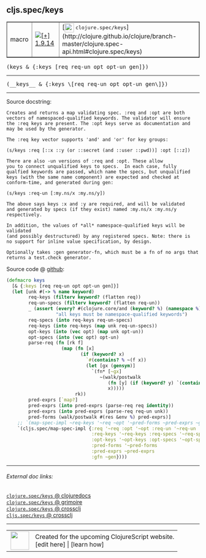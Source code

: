 ## cljs.spec/keys



 <table border="1">
<tr>
<td>macro</td>
<td><a href="https://github.com/cljsinfo/cljs-api-docs/tree/1.9.14"><img valign="middle" alt="[+] 1.9.14" title="Added in 1.9.14" src="https://img.shields.io/badge/+-1.9.14-lightgrey.svg"></a> </td>
<td>
[<img height="24px" valign="middle" src="http://i.imgur.com/1GjPKvB.png"> <samp>clojure.spec/keys</samp>](http://clojure.github.io/clojure/branch-master/clojure.spec-api.html#clojure.spec/keys)
</td>
</tr>
</table>

<samp>(keys & {:keys \[req req-un opt opt-un gen\]})</samp><br>

---

 <samp>
(__keys__ & {:keys \[req req-un opt opt-un gen\]})<br>
</samp>

---





Source docstring:

```
Creates and returns a map validating spec. :req and :opt are both
vectors of namespaced-qualified keywords. The validator will ensure
the :req keys are present. The :opt keys serve as documentation and
may be used by the generator.

The :req key vector supports 'and' and 'or' for key groups:

(s/keys :req [::x ::y (or ::secret (and ::user ::pwd))] :opt [::z])

There are also -un versions of :req and :opt. These allow
you to connect unqualified keys to specs.  In each case, fully
qualfied keywords are passed, which name the specs, but unqualified
keys (with the same name component) are expected and checked at
conform-time, and generated during gen:

(s/keys :req-un [:my.ns/x :my.ns/y])

The above says keys :x and :y are required, and will be validated
and generated by specs (if they exist) named :my.ns/x :my.ns/y
respectively.

In addition, the values of *all* namespace-qualified keys will be validated
(and possibly destructured) by any registered specs. Note: there is
no support for inline value specification, by design.

Optionally takes :gen generator-fn, which must be a fn of no args that
returns a test.check generator.
```


Source code @ [github]():

```clj
(defmacro keys
  [& {:keys [req req-un opt opt-un gen]}]
  (let [unk #(-> % name keyword)
        req-keys (filterv keyword? (flatten req))
        req-un-specs (filterv keyword? (flatten req-un))
        _ (assert (every? #(clojure.core/and (keyword? %) (namespace %)) (concat req-keys req-un-specs opt opt-un))
                  "all keys must be namespace-qualified keywords")
        req-specs (into req-keys req-un-specs)
        req-keys (into req-keys (map unk req-un-specs))
        opt-keys (into (vec opt) (map unk opt-un))
        opt-specs (into (vec opt) opt-un)
        parse-req (fn [rk f]
                    (map (fn [x]
                           (if (keyword? x)
                             `#(contains? % ~(f x))
                             (let [gx (gensym)]
                               `(fn* [~gx]
                                  ~(walk/postwalk
                                     (fn [y] (if (keyword? y) `(contains? ~gx ~(f y)) y))
                                     x)))))
                         rk))
        pred-exprs [`map?]
        pred-exprs (into pred-exprs (parse-req req identity))
        pred-exprs (into pred-exprs (parse-req req-un unk))
        pred-forms (walk/postwalk #(res &env %) pred-exprs)]
    ;; `(map-spec-impl ~req-keys '~req ~opt '~pred-forms ~pred-exprs ~gen)
    `(cljs.spec/map-spec-impl {:req '~req :opt '~opt :req-un '~req-un :opt-un '~opt-un
                               :req-keys '~req-keys :req-specs '~req-specs
                               :opt-keys '~opt-keys :opt-specs '~opt-specs
                               :pred-forms '~pred-forms
                               :pred-exprs ~pred-exprs
                               :gfn ~gen})))
```

<!--
Repo - tag - source tree - lines:

 <pre>

</pre>

-->

---



###### External doc links:

[`clojure.spec/keys` @ clojuredocs](http://clojuredocs.org/clojure.spec/keys)<br>
[`clojure.spec/keys` @ grimoire](http://conj.io/store/v1/org.clojure/clojure/1.7.0-beta3/clj/clojure.spec/keys/)<br>
[`clojure.spec/keys` @ crossclj](http://crossclj.info/fun/clojure.spec/keys.html)<br>
[`cljs.spec/keys` @ crossclj](http://crossclj.info/fun/cljs.spec/keys.html)<br>

---

 <table>
<tr><td>
<img valign="middle" align="right" width="48px" src="http://i.imgur.com/Hi20huC.png">
</td><td>
Created for the upcoming ClojureScript website.<br>
[edit here] | [learn how]
</td></tr></table>

[edit here]:https://github.com/cljsinfo/cljs-api-docs/blob/master/cljsdoc/cljs.spec/keys.cljsdoc
[learn how]:https://github.com/cljsinfo/cljs-api-docs/wiki/cljsdoc-files

<!--

This information was too distracting to show to readers, but I'll leave it
commented here since it is helpful to:

- pretty-print the data used to generate this document
- and show how to retrieve that data



The API data for this symbol:

```clj
{:ns "cljs.spec",
 :name "keys",
 :signature ["[& {:keys [req req-un opt opt-un gen]}]"],
 :name-encode "keys",
 :history [["+" "1.9.14"]],
 :type "macro",
 :clj-equiv {:full-name "clojure.spec/keys",
             :url "http://clojure.github.io/clojure/branch-master/clojure.spec-api.html#clojure.spec/keys"},
 :full-name-encode "cljs.spec/keys",
 :source {:code "(defmacro keys\n  [& {:keys [req req-un opt opt-un gen]}]\n  (let [unk #(-> % name keyword)\n        req-keys (filterv keyword? (flatten req))\n        req-un-specs (filterv keyword? (flatten req-un))\n        _ (assert (every? #(clojure.core/and (keyword? %) (namespace %)) (concat req-keys req-un-specs opt opt-un))\n                  \"all keys must be namespace-qualified keywords\")\n        req-specs (into req-keys req-un-specs)\n        req-keys (into req-keys (map unk req-un-specs))\n        opt-keys (into (vec opt) (map unk opt-un))\n        opt-specs (into (vec opt) opt-un)\n        parse-req (fn [rk f]\n                    (map (fn [x]\n                           (if (keyword? x)\n                             `#(contains? % ~(f x))\n                             (let [gx (gensym)]\n                               `(fn* [~gx]\n                                  ~(walk/postwalk\n                                     (fn [y] (if (keyword? y) `(contains? ~gx ~(f y)) y))\n                                     x)))))\n                         rk))\n        pred-exprs [`map?]\n        pred-exprs (into pred-exprs (parse-req req identity))\n        pred-exprs (into pred-exprs (parse-req req-un unk))\n        pred-forms (walk/postwalk #(res &env %) pred-exprs)]\n    ;; `(map-spec-impl ~req-keys '~req ~opt '~pred-forms ~pred-exprs ~gen)\n    `(cljs.spec/map-spec-impl {:req '~req :opt '~opt :req-un '~req-un :opt-un '~opt-un\n                               :req-keys '~req-keys :req-specs '~req-specs\n                               :opt-keys '~opt-keys :opt-specs '~opt-specs\n                               :pred-forms '~pred-forms\n                               :pred-exprs ~pred-exprs\n                               :gfn ~gen})))",
          :title "Source code",
          :repo "clojurescript",
          :tag "r1.9.14",
          :filename "src/main/cljs/cljs/spec.cljc",
          :lines [91 149],
          :url "https://github.com/clojure/clojurescript/blob/r1.9.14/src/main/cljs/cljs/spec.cljc#L91-L149"},
 :usage ["(keys & {:keys [req req-un opt opt-un gen]})"],
 :full-name "cljs.spec/keys",
 :docstring "Creates and returns a map validating spec. :req and :opt are both\nvectors of namespaced-qualified keywords. The validator will ensure\nthe :req keys are present. The :opt keys serve as documentation and\nmay be used by the generator.\n\nThe :req key vector supports 'and' and 'or' for key groups:\n\n(s/keys :req [::x ::y (or ::secret (and ::user ::pwd))] :opt [::z])\n\nThere are also -un versions of :req and :opt. These allow\nyou to connect unqualified keys to specs.  In each case, fully\nqualfied keywords are passed, which name the specs, but unqualified\nkeys (with the same name component) are expected and checked at\nconform-time, and generated during gen:\n\n(s/keys :req-un [:my.ns/x :my.ns/y])\n\nThe above says keys :x and :y are required, and will be validated\nand generated by specs (if they exist) named :my.ns/x :my.ns/y\nrespectively.\n\nIn addition, the values of *all* namespace-qualified keys will be validated\n(and possibly destructured) by any registered specs. Note: there is\nno support for inline value specification, by design.\n\nOptionally takes :gen generator-fn, which must be a fn of no args that\nreturns a test.check generator.",
 :cljsdoc-url "https://github.com/cljsinfo/cljs-api-docs/blob/master/cljsdoc/cljs.spec/keys.cljsdoc"}

```

Retrieve the API data for this symbol:

```clj
;; from Clojure REPL
(require '[clojure.edn :as edn])
(-> (slurp "https://raw.githubusercontent.com/cljsinfo/cljs-api-docs/catalog/cljs-api.edn")
    (edn/read-string)
    (get-in [:symbols "cljs.spec/keys"]))
```

-->
